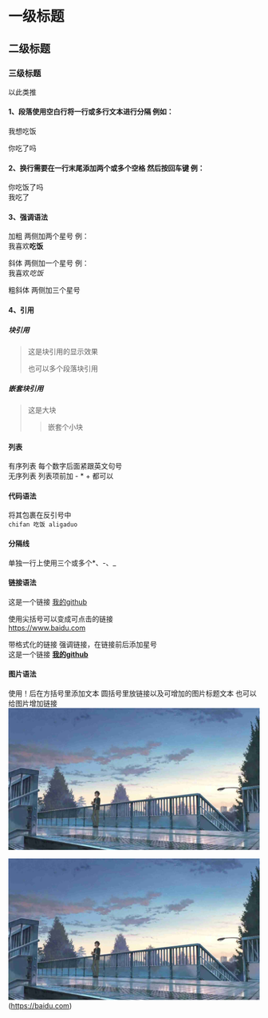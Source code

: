 # 一级标题

## 二级标题

### 三级标题 
 以此类推

#### 1、段落使用空白行将一行或多行文本进行分隔 例如：  
我想吃饭

你吃了吗

#### 2、换行需要在一行末尾添加两个或多个空格 然后按回车键  例：  
你吃饭了吗  
我吃了

#### 3、强调语法  
加粗  两侧加两个星号  例：  
我喜欢**吃饭**

斜体  两侧加一个星号  例：  
我喜欢*吃饭*

粗斜体 两侧加三个星号

#### 4、引用
##### 块引用
>这是块引用的显示效果  
>
>也可以多个段落块引用

##### 嵌套块引用
>这是大块
>>嵌套个小块

#### 列表
有序列表 每个数字后面紧跟英文句号  
无序列表 列表项前加 - * + 都可以

#### 代码语法
将其包裹在反引号中  
`chifan 吃饭 aligaduo`

#### 分隔线
单独一行上使用三个或多个*、-、_ 

#### 链接语法
这是一个链接 [我的github](https://github.com:fpzds/ "覆盆子")  

使用尖括号可以变成可点击的链接  
<https://www.baidu.com>  

带格式化的链接 强调链接，在链接前后添加星号  
这是一个链接 **[我的github](https://github.com:fpzds/ "覆盆子")**  


#### 图片语法 
使用！后在方括号里添加文本 圆括号里放链接以及可增加的图片标题文本   也可以给图片增加链接
![这是一个图片](./photo/xinhaicheng.jpg "新海诚")  

![这是一个图片](./photo/xinhaicheng.jpg "新海诚")(https://baidu.com)